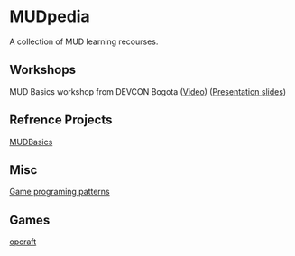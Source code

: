 # MUDpedia
A collection of MUD learning recourses. 


## Workshops
MUD Basics workshop from DEVCON Bogota ([Video](https://drive.google.com/file/d/1aBw9UW7lrsMZBiCiXsJCVyukfAVrqlEZ/view)) ([Presentation slides](https://www.figma.com/file/n4Ld4tpaiymotp9mRH5Te9/Mud-Workshop?node-id=1%3A14))


## Refrence Projects
[MUDBasics](https://github.com/latticexyz/mudbasics)

## Misc
[Game programing patterns](https://gameprogrammingpatterns.com/)

## Games
[opcraft](https://opcraft.mud.dev/)
